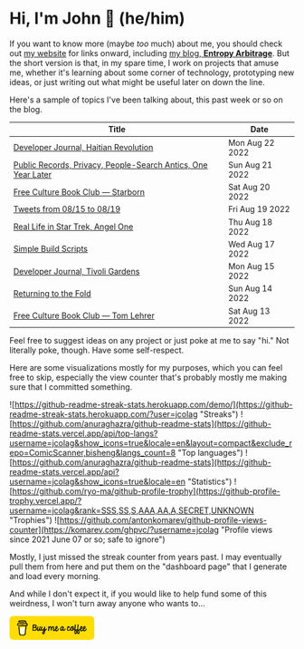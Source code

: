 # Hi, I'm John 👋 (he/him)

If you want to know more (maybe *too* much) about me, you should check out [my website](https://john.colagioia.net/) for links onward, including [my blog, **Entropy Arbitrage**](https://john.colagioia.net/blog).  But the short version is that, in my spare time, I work on projects that amuse me, whether it's learning about some corner of technology, prototyping new ideas, or just writing out what might be useful later on down the line.

Here's a sample of topics I've been talking about, this past week or so on the blog.

|Title|Date|
|-----|-------|
|[Developer Journal, Haitian Revolution](https://john.colagioia.net/blog/2022/08/22/haiti.html)|Mon Aug 22 2022|
|[Public Records, Privacy, People-Search Antics, One Year Later](https://john.colagioia.net/blog/2022/08/21/records-2.html)|Sun Aug 21 2022|
|[Free Culture Book Club — Starborn](https://john.colagioia.net/blog/2022/08/20/starborn.html)|Sat Aug 20 2022|
|[Tweets from 08/15 to 08/19](https://john.colagioia.net/blog/2022/08/19/week.html)|Fri Aug 19 2022|
|[Real Life in Star Trek, Angel One](https://john.colagioia.net/blog/2022/08/18/angel.html)|Thu Aug 18 2022|
|[Simple Build Scripts](https://john.colagioia.net/blog/2022/08/17/build-script.html)|Wed Aug 17 2022|
|[Developer Journal, Tivoli Gardens](https://john.colagioia.net/blog/2022/08/15/tivoli.html)|Mon Aug 15 2022|
|[Returning to the Fold](https://john.colagioia.net/blog/2022/08/14/return.html)|Sun Aug 14 2022|
|[Free Culture Book Club — Tom Lehrer](https://john.colagioia.net/blog/2022/08/13/lehrer.html)|Sat Aug 13 2022|

Feel free to suggest ideas on any project or just poke at me to say "hi." Not literally poke, though. Have some self-respect.

Here are some visualizations mostly for my purposes, which you can feel free to skip, especially the view counter that's probably mostly me making sure that I committed something.

![https://github-readme-streak-stats.herokuapp.com/demo/](https://github-readme-streak-stats.herokuapp.com/?user=jcolag "Streaks")
![https://github.com/anuraghazra/github-readme-stats](https://github-readme-stats.vercel.app/api/top-langs?username=jcolag&show_icons=true&locale=en&layout=compact&exclude_repo=ComicScanner,bisheng&langs_count=8 "Top languages")
![https://github.com/anuraghazra/github-readme-stats](https://github-readme-stats.vercel.app/api?username=jcolag&show_icons=true&locale=en "Statistics")
![https://github.com/ryo-ma/github-profile-trophy](https://github-profile-trophy.vercel.app/?username=jcolag&rank=SSS,SS,S,AAA,AA,A,SECRET,UNKNOWN "Trophies")
![https://github.com/antonkomarev/github-profile-views-counter](https://komarev.com/ghpvc/?username=jcolag "Profile views since 2021 June 07 or so; safe to ignore")

Mostly, I just missed the streak counter from years past.  I may eventually pull them from here and put them on the "dashboard page" that I generate and load every morning.

And while I don't expect it, if you would like to help fund some of this weirdness, I won't turn away anyone who wants to...

[<img src="images/default-yellow.png" alt="Buy Me a Coffee" width="150px"/>](https://www.buymeacoffee.com/jcolag)
